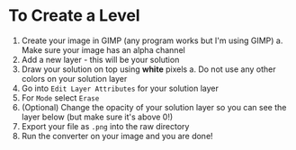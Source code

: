 # To Create a Level

1. Create your image in GIMP (any program works but I'm using GIMP)
   a. Make sure your image has an alpha channel
2. Add a new layer - this will be your solution
3. Draw your solution on top using **white** pixels
   a. Do not use any other colors on your solution layer
4. Go into `Edit Layer Attributes` for your solution layer
5. For `Mode` select `Erase`
6. (Optional) Change the opacity of your solution layer so you can see the layer below (but make sure it's above 0!)
7. Export your file as `.png` into the raw directory
8. Run the converter on your image and you are done!